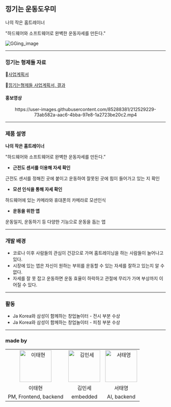 ## 낑기는 운동도우미
<div>
나의 작은 홈트레이너

"하드웨어와 소프트웨어로 완벽한 운동자세를 만든다."
  
</div>
<div style="center">
  
![GGing_image](https://user-images.githubusercontent.com/85288381/212529253-eb1e63e1-ace5-46cc-afdc-5d356ac55218.png)
  
</div>

***

### 낑기는 형제들 자료
📃[사업계획서](https://chocolate-jonquil-c14.notion.site/16a30b80d1994f8b811ba02f10486219)

📖[낑기는형제들 사업계획서, 결과 ](https://chocolate-jonquil-c14.notion.site/955abfbdcc1140c09db156b1787c3fa5)


#### 홍보영상
<center>
https://user-images.githubusercontent.com/85288381/212529229-73ab582a-aac6-4bba-97e8-1a2723be20c2.mp4
</center>

***

### 제품 설명

**나의 작은 홈트레이너**

"하드웨어와 소프트웨어로 완벽한 운동자세를 만든다.”

- **근전도 센서를 이용해  자세 확인**

근전도 센서를 정해진 곳에 붙이고 운동하여 잘못된 곳에 힘이 들어가고 있는 지 확인

- **모션 인식을 통해 자세 확인**

하드웨어에 있는 카메라와 휴대폰의 카메라로 모션인식

- **운동을 위한 앱**

운동일지, 운동하기 등 다양한 기능으로 운동을 돕는 앱

***

### 개발 배경

- 코로나 이후 사람들의 관심이 건강으로 가며 홈트레이닝을 하는 사람들이 늘어나고 있다.
- 시장에 있는 앱은 자신이 원하는 부위를 운동할 수 있는 자세를 잘하고 있는지 알 수 없다.
- 자세를 잘 못 잡고 운동하면 운동 효율이 하락하고 관절에 무리가 가며 부상까지 이어질 수 있다.
***
### 활동
- Ja Korea와 삼성이 함께하는 창업놀이터 - 전시 부분 수상
- Ja Korea와 삼성이 함께하는 창업놀이터 - 피칭 부분 수상
***
### made by
<table>
    <tr>
        <td align="center">
            <a href="https://github.com/LLTae2">
                <img alt="이태현" src="https://avatars.githubusercontent.com/LLTae2" width="100" />
            </a>
        </td>
        <td align="center">
            <a href="https://github.com/kimminse3380">
                <img alt="김민세" src="https://avatars.githubusercontent.com/kimminse3380" width="100" />
            </a>
        </td>
        <td align="center">
            <a href="https://github.com/sty0507">
                <img alt="서태영" src="https://avatars.githubusercontent.com/sty0507" width="100" />
            </a>
        </td>
    </tr>
    <tr>
        <td align="center">이태현</td>
        <td align="center">김민세</td>
        <td align="center">서태영</td>
    </tr>
  <tr>
        <td align="center">PM, Frontend, backend</td>
        <td align="center">embedded</td>
        <td align="center">AI, backend</td>
    </tr>
</table>

